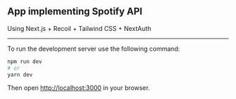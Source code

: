 ## App implementing Spotify API

Using Next.js + Recoil + Tailwind CSS + NextAuth

---

To run the development server use the following command:

```bash
npm run dev
# or
yarn dev
```

Then open [http://localhost:3000](http://localhost:3000) in your browser.
